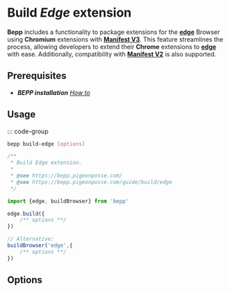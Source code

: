 # Build _Edge_ extension

**Bepp** includes a functionality to package extensions for the [**edge**](https://www.microsoft.com/edge) Browser using **Chromium** extensions with [**Manifest V3**](https://developer.chrome.com/docs/extensions/reference/manifest). This feature streamlines the process, allowing developers to extend their **Chrome** extensions to [**edge**](https://www.microsoft.com/edge) with ease.
Additionally, compatibility with [**Manifest V2**](<https://developer.chrome.com/docs/extensions/mv2>) is also supported.

## Prerequisites

- **__BEPP_ installation_** [_How to_](/guide/getting-started#installation)

## Usage

::: code-group

```bash
bepp build-edge [options]
```

```js
/**
 * Build Edge extension.
 * 
 * @see https://bepp.pigeonposse.com/
 * @see https://bepp.pigeonposse.com/guide/build/edge
 */

import {edge, buildBrowser} from 'bepp'

edge.build({
    /** options **/
})

// Alternative:
buildBrowser('edge',{
    /** options **/
})
```

## Options

<!--@include: ../../partials/build-browser-chromium-input.md-->
<!--@include: ../../partials/build-browser-chromium-input-2.md-->
<!--@include: ../../partials/build-browser-shared.md-->
<!--@include: ../../partials/options-shared.md-->
